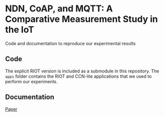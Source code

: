 # NDN, CoAP, and MQTT: A Comparative Measurement Study in the IoT
Code and documentation to reproduce our experimental results

## Code
The explicit RIOT version is included as a submodule in this repository.
The `apps` folder contains the RIOT and CCN-lite applications that we used to perform our experiments.

## Documentation
[Paper](https://conferences.sigcomm.org/acm-icn/2018/proceedings/icn18-final46.pdf)
